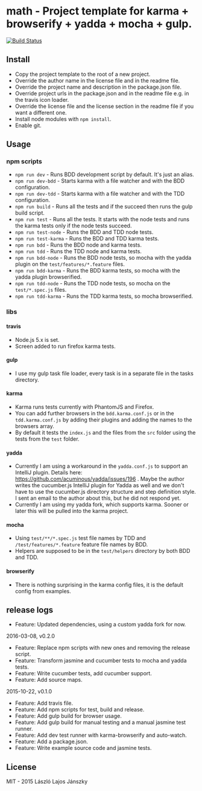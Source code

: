 # math - Project template for karma + browserify + yadda + mocha + gulp.

[![Build Status](https://travis-ci.org/inf3rno/javascript-project-template.png?branch=master)](https://travis-ci.org/inf3rno/javascript-project-template)

## Install

 - Copy the project template to the root of a new project.
 - Override the author name in the license file and in the readme file.
 - Override the project name and description in the package.json file.
 - Override project urls in the package.json and in the readme file e.g. in the travis icon loader.
 - Override the license file and the license section in the readme file if you want a different one.
 - Install node modules with `npm install`.
 - Enable git.
 
## Usage

### npm scripts

 - `npm run dev` - Runs BDD development script by default. It's just an alias.
 - `npm run dev-bdd` - Starts karma with a file watcher and with the BDD configuration.
 - `npm run dev-tdd` - Starts karma with a file watcher and with the TDD configuration.
 - `npm run build` - Runs all the tests and if the succeed then runs the gulp build script.
 - `npm run test` - Runs all the tests. It starts with the node tests and runs the karma tests only if the node tests succeed.
 - `npm run test-node` - Runs the BDD and TDD node tests.
 - `npm run test-karma` - Runs the BDD and TDD karma tests.
 - `npm run bdd` - Runs the BDD node and karma tests.
 - `npm run tdd` - Runs the TDD node and karma tests.
 - `npm run bdd-node` - Runs the BDD node tests, so mocha with the yadda plugin on the `test/features/*.feature` files.
 - `npm run bdd-karma` - Runs the BDD karma tests, so mocha with the yadda plugin browserified.
 - `npm run tdd-node` - Runs the TDD node tests, so mocha on the `test/*.spec.js` files.
 - `npm run tdd-karma` - Runs the TDD karma tests, so mocha browserified.
    
### libs

#### travis

 - Node.js 5.x is set.
 - Screen added to run firefox karma tests.

#### gulp

 - I use my gulp task file loader, every task is in a separate file in the tasks directory.

#### karma

 - Karma runs tests currently with PhantomJS and Firefox.
 - You can add further browsers in the `bdd.karma.conf.js` or in the `tdd.karma.conf.js` by adding their plugins and adding the names to the browsers array.
 - By default it tests the `index.js` and the files from the `src` folder using the tests from the `test` folder.

#### yadda

 - Currently I am using a workaround in the `yadda.conf.js` to support an IntelliJ plugin. Details here: https://github.com/acuminous/yadda/issues/196 . Maybe the author writes the cucumber.js IntelliJ plugin for Yadda as well and we don't have to use the cucumber.js directory structure and step definition style. I sent an email to the author about this, but he did not respond yet.
 - Currently I am using my yadda fork, which supports karma. Sooner or later this will be pulled into the karma project.

#### mocha

 - Using `test/**/*.spec.js` test file names by TDD and `/test/features/*.feature` feature file names by BDD.
 - Helpers are supposed to be in the `test/helpers` directory by both BDD and TDD.

#### browserify

 - There is nothing surprising in the karma config files, it is the default config from examples.

## release logs

 - Feature: Updated dependencies, using a custom yadda fork for now.

2016-03-08, v0.2.0

 - Feature: Replace npm scripts with new ones and removing the release script.
 - Feature: Transform jasmine and cucumber tests to mocha and yadda tests.
 - Feature: Write cucumber tests, add cucumber support.
 - Feature: Add source maps.

2015-10-22, v0.1.0

 - Feature: Add travis file.
 - Feature: Add npm scripts for test, build and release.
 - Feature: Add gulp build for browser usage.
 - Feature: Add gulp build for manual testing and a manual jasmine test runner.
 - Feature: Add dev test runner with karma-browserify and auto-watch.
 - Feature: Add a package.json.
 - Feature: Write example source code and jasmine tests.

## License

MIT - 2015 László Lajos Jánszky